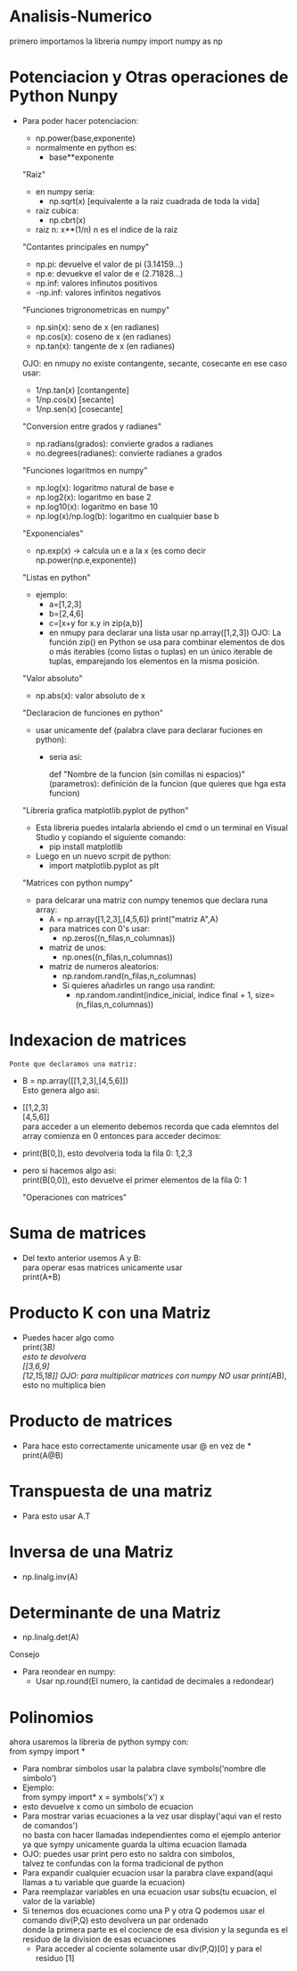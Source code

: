 #   Analisis-Numerico

primero importamos la libreria numpy
import numpy as np

#   Potenciacion y Otras operaciones de Python Nunpy
- Para poder hacer potenciacion:
    - np.power(base,exponente)
    - normalmente en python es:
        - base**exponente

    "Raiz"
    - en numpy seria:
        - np.sqrt(x) [equivalente a la raiz cuadrada de toda la vida]
    - raiz cubica:
        - np.cbrt(x)
    - raiz n:
    x**(1/n) n es el indice de la raiz

    "Contantes principales en numpy"
    - np.pi: devuelve el valor de pi (3.14159...)
    - np.e: devuekve el valor de e (2.71828...)
    - np.inf: valores infinutos positivos
    - -np.inf: valores infinitos negativos

    "Funciones trigronometricas en numpy"
    - np.sin(x): seno de x (en radianes)
    - np.cos(x): coseno de x (en radianes)
    - np.tan(x): tangente de x (en radianes)

    OJO: en nmupy no existe contangente, secante, cosecante
    en ese caso usar:
    - 1/np.tan(x) [contangente]
    - 1/np.cos(x) [secante]
    - 1/np.sen(x) [cosecante] 

    "Conversion entre grados y radianes"
    - np.radians(grados): convierte grados a radianes
    - no.degrees(radianes): convierte radianes a grados

    "Funciones logaritmos en numpy"
    - np.log(x): logaritmo natural de base e
    - np.log2(x): logaritmo en base 2
    - np.log10(x): logaritmo en base 10
    - np.log(x)/np.log(b): logaritmo en cualquier base b

    "Exponenciales"
    - np.exp(x) -> calcula un e a la x (es como decir np.power(np.e,exponente))

    "Listas en python"
    - ejemplo:
        - a=[1,2,3]
        - b=[2,4,6]
        - c=[x+y for x.y in zip(a,b)]
        - en nmupy para declarar una lista usar np.array([1,2,3]) 
        OJO:
        La función zip() en Python se usa para combinar elementos de dos o más iterables 
        (como listas o tuplas) en un único iterable de tuplas, emparejando los elementos en la misma posición.

    "Valor absoluto"
    - np.abs(x): valor absoluto de x

    "Declaracion de funciones en python"
    -   usar unicamente def (palabra clave para declarar fuciones en python):
        - seria asi:

            def "Nombre de la funcion (sin comillas ni espacios)"(parametros):
                definición de la funcion (que quieres que hga esta funcion)

    "Libreria grafica matplotlib.pyplot de python"
    -   Esta libreria puedes intalarla abriendo el cmd o un terminal en Visual Studio y copiando el siguiente comando:
        -   pip install matplotlib
    -   Luego en un nuevo scrpit de python:
        -   import matplotlib.pyplot as plt

    "Matrices con python numpy"
    -   para delcarar una matriz con numpy tenemos que declara runa array:
        -   A = np.array([1,2,3],[4,5,6])
            print("matriz A",A)
        -   para matrices con 0's usar:
            -   np.zeros((n_filas,n_columnas))
        -   matriz de unos:
            -   np.ones((n_filas,n_columnas))
        - matriz de numeros aleatorios:
            -   np.random.rand(n_filas,n_columnas)
            -   Si quieres añadirles un rango usa randint:
                -   np.random.randint(indice_inicial, indice final + 1, size=(n_filas,n_columnas))
    
#   Indexacion de matrices
    Ponte que declaramos una matriz:
-   B = np.array([[1,2,3],[4,5,6]]) <br>
    Esto genera algo asi:
-   [[1,2,3]<br>[4,5,6]]<br>
    para acceder a un elemento debemos recorda que cada elemntos del array comienza en 0
    entonces para acceder decimos:
-   print(B[0,]), esto devolveria toda la fila 0: 1,2,3
-   pero si hacemos algo asi: <br>
    print(B[0,0]), esto devuelve el primer elementos de la fila 0: 1

    "Operaciones con matrices"<br>
#   Suma de matrices
-   Del texto anterior usemos A y B:<br>
    para operar esas matrices unicamente usar <br>
    print(A+B) 
#   Producto K con una Matriz
-   Puedes hacer algo como <br>
    print(3*B)<br>
    esto te devolvera <br>
    [[3,6,9]<br>
    [12,15,18]]
    OJO: para multiplicar matrices con numpy NO usar print(A*B), esto no multiplica bien
#   Producto de matrices
-   Para hace esto correctamente unicamente usar @ en vez de * <br>
    print(A@B)
#   Transpuesta de una matriz
-   Para esto usar A.T
#   Inversa de una Matriz
-   np.linalg.inv(A)
#   Determinante de una Matriz
-   np.linalg.det(A)

Consejo <br>
-   Para reondear en numpy:
    -   Usar np.round(El numero, la cantidad de decimales a redondear)

#   Polinomios
ahora usaremos la libreria de python sympy con: <br>
from sympy import *
-   Para nombrar simbolos usar la palabra clave symbols('nombre dle simbolo')
-   Ejemplo: <br>
    from sympy import*
    x = symbols('x')
    x
-   esto devuelve x como un simbolo de ecuacion
-   Para mostrar varias ecuaciones a la vez usar display('aqui van el resto de comandos') <br>
    no basta con hacer llamadas independientes como el ejemplo anterior <br>
    ya que sympy unicamente guarda la ultima ecuacion llamada
-   OJO: puedes usar print pero esto no saldra con simbolos,<br> 
    talvez te confundas con la forma tradicional de python
-   Para expandir cualquier ecuacion usar la parabra clave expand(aqui llamas a tu variable que guarde la ecuacion)
-   Para reemplazar variables en una ecuacion usar subs(tu ecuacion, el valor de la variable)
-   Si tenemos dos ecuaciones como una P y otra Q podemos usar el comando div(P,Q) esto devolvera un par ordenado <br>
    donde la primera parte es el cocience de esa division y la segunda es el residuo de la division de esas ecuaciones
    -   Para acceder al cociente solamente usar div(P,Q)[0] y para el residuo [1]